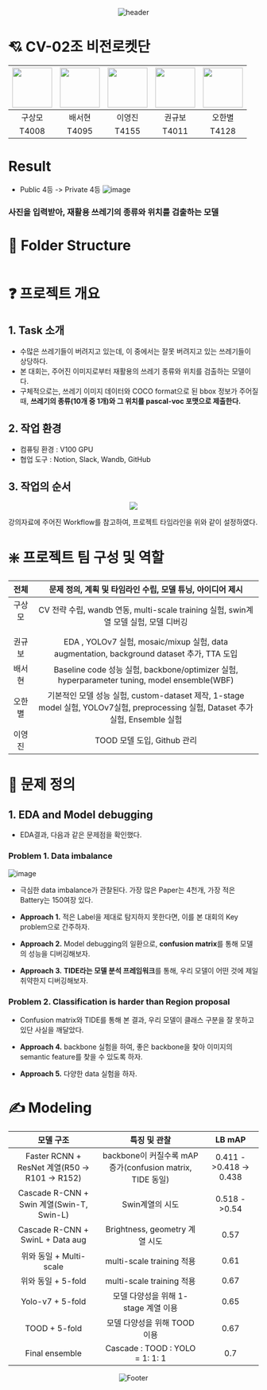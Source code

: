 <div align=center>

![header](https://capsule-render.vercel.app/api?type=waving&text=재활용%20쓰레기%20검출%20대회&color=7F7FD5&fontColor=FFFFFF&fontSize=50&height=200)

</div> 

# 💘 CV-02조 비전로켓단

<div align=center>

|<img src="https://user-images.githubusercontent.com/72690566/200118081-7f8e4279-04ef-4269-abde-80b9ea89e87a.png" width="80">|<img src="https://user-images.githubusercontent.com/72690566/200118119-d21769d2-ff0d-4e15-9e6d-aa863e700f36.png" width="80">|<img src="https://user-images.githubusercontent.com/72690566/200118141-2de150f1-98cb-4cbd-8ce8-419c1ebb0678.png" width="80">|<img src="https://user-images.githubusercontent.com/72690566/200118162-f25ae93e-18c1-462f-8298-c6ff5c95ee79.png" width="80">|<img src="https://user-images.githubusercontent.com/72690566/200118175-ba5859db-5a2f-4457-a8e2-878f8cc1140e.png" width="80">|
|:---:|:---:|:---:|:---:|:---:|
|구상모|배서현|이영진|권규보|오한별|
|T4008|T4095|T4155|T4011|T4128|

</div>

# Result
- Public 4등 -> Private 4등
![image](https://user-images.githubusercontent.com/81371318/210516357-69bf1b27-7794-4417-be62-5b75d56dae96.png)


### 사진을 입력받아, 재활용 쓰레기의 종류와 위치를 검출하는 모델


# 🌳 Folder Structure
```
```


# ❓ 프로젝트 개요

## 1. Task 소개

- 수많은 쓰레기들이 버려지고 있는데, 이 중에서는 잘못 버려지고 있는 쓰레기들이 상당하다.
- 본 대회는, 주어진 이미지로부터 재활용의 쓰레기 종류와 위치를 검출하는 모델이다.
- 구체적으로는, 쓰레기 이미지 데이터와 COCO format으로 된 bbox 정보가 주어질 때, **쓰레기의 종류(10개 중 1개)와 그 위치를 pascal-voc 포맷으로 제출한다.**

## 2. 작업 환경

- 컴퓨팅 환경 : V100 GPU
- 협업 도구 : Notion, Slack, Wandb, GitHub

## 3. 작업의 순서

<div align=center>

<img src="https://user-images.githubusercontent.com/72690566/200120015-b52eb581-764f-41b0-80fe-b083d9accd0f.png">

</div>
  
강의자료에 주어진 Workflow를 참고하여, 프로젝트 타임라인을 위와 같이 설정하였다.

# ❇️ 프로젝트 팀 구성 및 역할

<div align=center>

|전체|문제 정의, 계획 및 타임라인 수립, 모델 튜닝, 아이디어 제시|
|:----------:|:------:|
|구상모 &nbsp;&nbsp;&nbsp;&nbsp;|CV 전략 수립, wandb 연동, multi-scale training 실험, swin계열 모델 실험, 모델 디버깅|
|권규보|EDA , YOLOv7 실험, mosaic/mixup 실험, data augmentation, background dataset 추가, TTA 도입|
|배서현|Baseline code 성능 실험, backbone/optimizer 실험, hyperparameter tuning, model ensemble(WBF)|
|오한별|기본적인 모델 성능 실험, custom-dataset 제작, 1-stage model 실험, YOLOv7실험, preprocessing 실험, Dataset 추가 실험, Ensemble 실험|
|이영진|TOOD 모델 도입, Github 관리|

</div>
</div>

# **🔑 문제 정의**

## 1. EDA and Model debugging

- EDA결과, 다음과 같은 문제점을 확인했다.

### Problem 1.  Data imbalance

![image](https://user-images.githubusercontent.com/81371318/210517895-4fc15ed4-4a8a-400c-8c29-67fa9c10b4d0.png)

- 극심한 data imbalance가 관찰된다. 가장 많은 Paper는 4천개, 가장 적은 Battery는 150여장 있다.

- **Approach 1.** 적은 Label을 제대로 탐지하지 못한다면, 이를 본 대회의 Key problem으로 간주하자.

- **Approach 2.** Model debugging의 일환으로, **confusion matrix**를 통해 모델의 성능을 디버깅해보자.

- **Approach 3.** **TIDE라는 모델 분석 프레임워크**를 통해, 우리 모델이 어떤 것에 제일 취약한지 디버깅해보자.


### Problem 2. Classification is harder than Region proposal

- Confusion matrix와 TIDE를 통해 본 결과, 우리 모델이 클래스 구분을 잘 못하고 있단 사실을 깨달았다.

- **Approach 4.** backbone 실험을 하여, 좋은 backbone을 찾아 이미지의 semantic feature를 찾을 수 있도록 하자.
- **Approach 5.** 다양한 data 실험을 하자.


# ✍️ Modeling

<div align=center>

|모델 구조    |특징 및 관찰 | LB mAP|
|:----------:|:------:|:------:|
|Faster RCNN + ResNet 계열(R50 -> R101 -> R152)| backbone이 커질수록 mAP 증가(confusion matrix, TIDE 동일) | 0.411 ->0.418 -> 0.438 |
|Cascade R-CNN + Swin 계열(Swin-T, Swin-L) | Swin계열의 시도 | 0.518 ->0.54 |
|Cascade R-CNN + SwinL + Data aug | Brightness, geometry 계열 시도 | 0.57|
|위와 동일 + Multi-scale | multi-scale training 적용 | 0.61|
|위와 동일 + 5-fold | multi-scale training 적용 | 0.67|
|Yolo-v7 + 5-fold | 모델 다양성을 위해 1-stage 계열 이용 | 0.65|
|TOOD + 5-fold | 모델 다양성을 위해 TOOD 이용 | 0.67|
|Final ensemble | Cascade : TOOD : YOLO = 1: 1: 1 | 0.7|

</div>

</div>

<div align=center>  

![Footer](https://capsule-render.vercel.app/api?type=waving&color=7F7FD5&fontColor=FFFFFF&height=200&section=footer)

</div>
